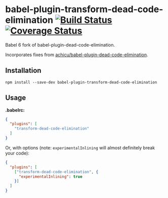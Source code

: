 # babel-plugin-transform-dead-code-elimination [![Build Status](https://travis-ci.org/erikdesjardins/babel-plugin-transform-dead-code-elimination.svg?branch=master)](https://travis-ci.org/erikdesjardins/babel-plugin-transform-dead-code-elimination) [![Coverage Status](https://coveralls.io/repos/github/erikdesjardins/babel-plugin-transform-dead-code-elimination/badge.svg?branch=master)](https://coveralls.io/github/erikdesjardins/babel-plugin-transform-dead-code-elimination?branch=master)


Babel 6 fork of babel-plugin-dead-code-elimination.

Incorporates fixes from [achicu/babel-plugin-dead-code-elimination](https://github.com/achicu/babel-plugin-dead-code-elimination).

## Installation

`npm install --save-dev babel-plugin-transform-dead-code-elimination`

## Usage

**.babelrc:**

```json
{
  "plugins": [
    "transform-dead-code-elimination"
  ]
}
```

Or, with options (note: `experimentalInlining` will almost definitely break your code):

```json
{
  "plugins": [
    ["transform-dead-code-elimination", {
      "experimentalInlining": true
    }]
  ]
}
```
